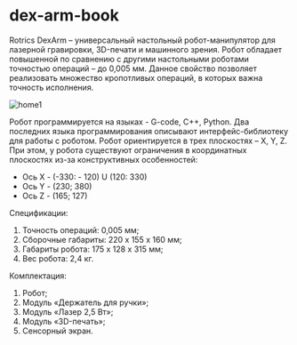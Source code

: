 # dex-arm-book
   Rotrics DexArm – универсальный настольный робот-манипулятор для лазерной гравировки, 3D-печати и машинного зрения. Робот обладает повышенной по сравнению с другими настольными роботами точностью операций – до 0,005 мм. Данное свойство позволяет реализовать множество кропотливых операций, в которых важна точность исполнения. 

![home1](https://github.com/AndreM07/dex-arm-book/blob/main/pic/home1.jpg)

   Робот программируется на языках - G-code, C++, Python. Два последних языка программирования описывают интерфейс-библиотеку для работы с роботом. Робот ориентируется в трех плоскостях – X, Y, Z. При этом, у робота существуют ограничения в координатных плоскостях из-за конструктивных особенностей:
   + Ось X - (-330: - 120) U (120: 330)
   + Ось Y - (230; 380)
   + Ось Z - (165; 127)
   
   Спецификации:
   1.	Точность операций: 0,005 мм;
   2.	Сборочные габариты: 220 x 155 x 160 мм;
   3.	Габариты робота: 175 x 128 x 315 мм;
   4.	Вес робота: 2,4 кг.
   
   Комплектация:
   1. Робот;
   2. Модуль «Держатель для ручки»;
   3. Модуль «Лазер 2,5 Вт»;
   4. Модуль «3D-печать»;
   5. Сенсорный экран.
  

